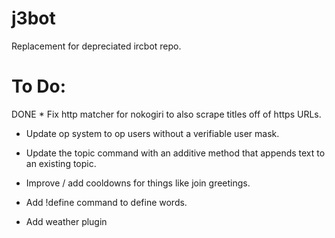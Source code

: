 j3bot
=====

Replacement for depreciated ircbot repo.

To Do:
======

DONE * Fix http matcher for nokogiri to also scrape titles off of https URLs.

* Update op system to op users without a verifiable user mask.

* Update the topic command with an additive method that appends text to an existing topic.

* Improve / add cooldowns for things like join greetings.

* Add !define command to define words.

* Add weather plugin